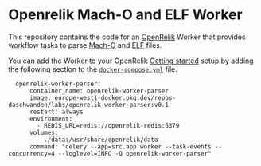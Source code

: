 # Openrelik Mach-O and ELF Worker

This repository contains the code for an [OpenRelik](https://openrelik.org/) Worker that provides workflow tasks to parse [Mach-O](https://en.wikipedia.org/wiki/Mach-O) and [ELF](https://en.wikipedia.org/wiki/Executable_and_Linkable_Format) files.

You can add the Worker to your OpenRelik [Getting started](https://openrelik.org/docs/getting-started/) setup by adding the following section to the [```docker-compose.yml```](https://github.com/openrelik/openrelik-deploy/blob/main/docker/docker-compose.yml) file.

```console
  openrelik-worker-parser:
      container_name: openrelik-worker-parser
      image: europe-west1-docker.pkg.dev/repos-daschwanden/labs/openrelik-worker-parser:v0.1
      restart: always
      environment:
        - REDIS_URL=redis://openrelik-redis:6379
      volumes:
        - ./data:/usr/share/openrelik/data
      command: "celery --app=src.app worker --task-events --concurrency=4 --loglevel=INFO -Q openrelik-worker-parser"
```
